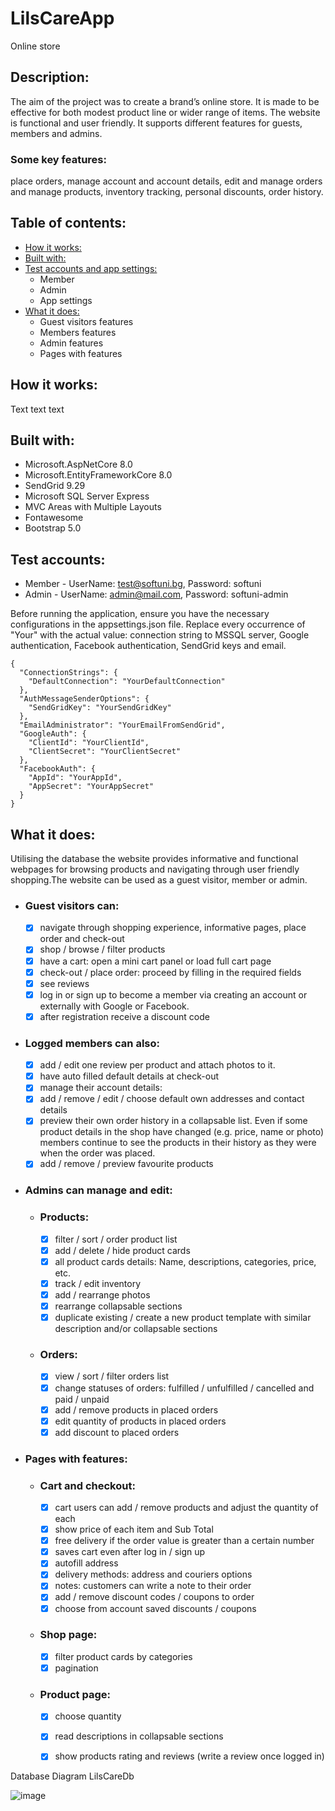 # LilsCareApp
Online store

## Description:
The aim of the project was to create a brand’s online store. It is made to be effective for both modest product line оr wider range of items. The website is functional and user friendly. It supports different features for guests, members and admins.

### Some key features:
place orders, manage account and account details, edit and manage orders and manage products, inventory tracking, personal discounts, order history.

## Table of contents:

- [How it works:](https://github.com/RostislavIv/LIL-S-CARE/tree/master?tab=readme-ov-file#how-it-works)
- [Built with:](https://github.com/RostislavIv/LIL-S-CARE/tree/master?tab=readme-ov-file#built-with)
- [Test accounts and app settings:](https://github.com/RostislavIv/LIL-S-CARE/tree/master?tab=readme-ov-file#test-accounts)
	- Member
	- Admin
	- App settings
- [What it does:](https://github.com/RostislavIv/LIL-S-CARE/tree/master?tab=readme-ov-file#what-it-does)
	- Guest visitors features
	- Members features
	- Admin features
	- Pages with features

## How it works:

Text text text

## Built with:
- Microsoft.AspNetCore 8.0
- Microsoft.EntityFrameworkCore 8.0
- SendGrid 9.29
- Microsoft SQL Server Express
- MVC Areas with Multiple Layouts
- Fontawesome
- Bootstrap 5.0


## Test accounts:
- Member - UserName: test@softuni.bg, Password: softuni
- Admin - UserName: admin@mail.com, Password: softuni-admin

Before running the application, ensure you have the necessary configurations in the appsettings.json file. Replace every occurrence of "Your" with the actual value: connection string to MSSQL server, Google authentication, Facebook authentication, SendGrid keys and email.
```
{
  "ConnectionStrings": {
    "DefaultConnection": "YourDefaultConnection"
  },
  "AuthMessageSenderOptions": {
    "SendGridKey": "YourSendGridKey"
  },
  "EmailAdministrator": "YourEmailFromSendGrid",
  "GoogleAuth": {
    "ClientId": "YourClientId",
    "ClientSecret": "YourClientSecret"
  },
  "FacebookAuth": {
    "AppId": "YourAppId",
    "AppSecret": "YourAppSecret"
  }
}
```

## What it does:
Utilising the database the website provides informative and functional webpages for browsing products and navigating through user friendly shopping.The website can be used as a guest visitor, member or admin.

- ### Guest visitors can:
	- [x] navigate through shopping experience, informative pages, place order and check-out
	- [x] shop / browse / filter products
	- [x] have a cart: open a mini cart panel or load full cart page
	- [x] check-out / place order: proceed by filling in the required fields
	- [x] see reviews 
	- [x] log in or sign up to become a member via creating an account or externally with Google or Facebook.
	- [x] after registration receive a discount code

- ### Logged members can also:
	- [x] add / edit one review per product and attach photos to it.
	- [x] have auto filled default details at check-out
	- [x] manage their account details:
	- [x] add / remove / edit / choose default own addresses and contact details
	- [x] preview their own order history in a collapsable list. Even if some product details in the shop have changed (e.g. price, name or photo) members continue to see the products in their history as they were when the order was placed.
	- [x] add / remove / preview favourite products

- ### Admins can manage and edit:
	- ### Products:
		- [x] filter / sort / order product list
		- [x] add / delete / hide product cards
		- [x] all product cards details: Name, descriptions, categories, price, etc.
		- [x] track / edit inventory
		- [x] add / rearrange photos
		- [x] rearrange collapsable sections
		- [x] duplicate existing / create a new product template with similar description and/or collapsable sections

	- ### Orders:
		- [x] view / sort / filter orders list
		- [x] change statuses of orders: fulfilled / unfulfilled / cancelled and paid / unpaid
		- [x] add / remove products in placed orders
		- [x] edit quantity of products in placed orders
		- [x] add discount to placed orders

- ### Pages with features:

	- ### Cart and checkout:
		- [x] cart users can add / remove products and adjust the quantity of each
		- [x] show price of each item and Sub Total
		- [x] free delivery if the order value is greater than a certain number
		- [x] saves cart even after log in / sign up
		- [x] autofill address
		- [x] delivery methods: address and couriers options
		- [x] notes: customers can write a note to their order
		- [x] add / remove discount codes / coupons to order
		- [x] choose from account saved discounts / coupons

	- ### Shop page:
		- [x] filter product cards by categories
		- [x] pagination

	- ### Product page:
		- [x] choose quantity
		- [x] read descriptions in collapsable sections
		- [x] show products rating and reviews (write a review once logged in)




Database Diagram LilsCareDb

![image](https://github.com/RostislavIv/LIL-S-CARE/assets/122882308/536b7a34-51d1-43d0-be23-94e387236e1c)






